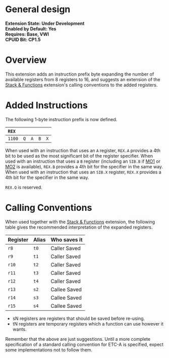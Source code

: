 # General design

**Extension State: Under Development**  
**Enabled by Default: Yes**  
**Requires: Base, VWI**  
**CPUID Bit: CP1.5**

# Overview

This extension adds an instruction prefix byte expanding the number of available registers from 8 registers to 16, and suggests an extension of the [Stack & Functions](../stack-and-functions/readme.md) extension's calling conventions to the added registers.

# Added Instructions

The following 1-byte instruction prefix is now defined.

| `REX`  |     |     |     |     |
|:-------|-----|-----|-----|-----|
| `1100` | `Q` | `A` | `B` | `X` |

When used with an instruction that uses an `A` register, `REX.A` provides a 4th bit to be used as the most significant bit of the register specifier.
When used with an instruction that uses a `B` register (including an `SIB.B` if [MO1](../memory-operands-1/README.md) or [MO2](../memory-operands-2/README.md) is available), `REX.B` provides a 4th bit for the specifier in the same way.
When used with an instruction that uses an `SIB.X` register, `REX.X` provides a 4th bit for the specifier in the same way.

`REX.Q` is reserved.

# Calling Conventions

When used together with the [Stack & Functions](../stack-and-functions/readme.md) extension, the following table gives the recommended interpretation of the expanded registers.

| Register | Alias | Who saves it |
|----------|-------|--------------|
| `r8`     | `t0`  | Caller Saved |
| `r9`     | `t1`  | Caller Saved |
| `r10`    | `t2`  | Caller Saved |
| `r11`    | `t3`  | Caller Saved |
| `r12`    | `t4`  | Caller Saved |
| `r13`    | `s2`  | Callee Saved |
| `r14`    | `s3`  | Callee Saved |
| `r15`    | `s4`  | Callee Saved |

- sN registers are registers that should be saved before re-using.
- tN registers are temporary registers which a function can use however it wants.

Remember that the above are just suggestions. Until a more complete specification of a standard calling convention for ETC-A is specified, expect some implementations not to follow them. 
